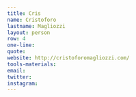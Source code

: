 ```yaml
---
title: Cris
name: Cristoforo
lastname: Magliozzi
layout: person
row: 4
one-line: 
quote: 
website: http://cristoforomagliozzi.com/
tools-materials: 
email: 
twitter: 
instagram: 
---
```



